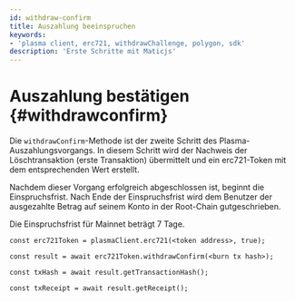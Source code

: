 ```yaml
---
id: withdraw-confirm
title: Auszahlung beeinspruchen
keywords:
- 'plasma client, erc721, withdrawChallenge, polygon, sdk'
description: 'Erste Schritte mit Maticjs'
---
```


# Auszahlung bestätigen {#withdrawconfirm}

Die `withdrawConfirm`-Methode ist der zweite Schritt des Plasma-Auszahlungsvorgangs. In diesem Schritt wird der Nachweis der Löschtransaktion (erste Transaktion) übermittelt und ein erc721-Token mit dem entsprechenden Wert erstellt.

Nachdem dieser Vorgang erfolgreich abgeschlossen ist, beginnt die Einspruchsfrist. Nach Ende der Einspruchsfrist wird dem Benutzer der ausgezahlte Betrag auf seinem Konto in der Root-Chain gutgeschrieben.

Die Einspruchsfrist für Mainnet beträgt 7 Tage.

```
const erc721Token = plasmaClient.erc721(<token address>, true);

const result = await erc721Token.withdrawConfirm(<burn tx hash>);

const txHash = await result.getTransactionHash();

const txReceipt = await result.getReceipt();

```
